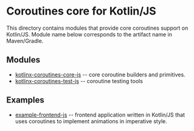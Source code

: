 # Coroutines core for Kotlin/JS

This directory contains modules that provide core coroutines support on Kotlin/JS.
Module name below corresponds to the artifact name in Maven/Gradle.

## Modules

* [kotlinx-coroutines-core-js](kotlinx-coroutines-core-js/README.md) -- core coroutine builders and primitives.
* [kotlinx-coroutines-test-js](kotlinx-coroutines-test-js/README.md) -- coroutine testing tools

## Examples

* [example-frontend-js](example-frontend-js/README.md) -- frontend application written in Kotlin/JS
that uses coroutines to implement animations in imperative style.